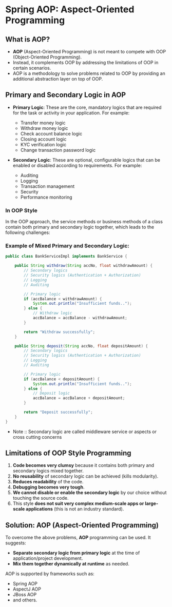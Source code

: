 # Spring AOP: Aspect-Oriented Programming

## What is AOP?

- **AOP** (Aspect-Oriented Programming) is not meant to compete with OOP (Object-Oriented Programming). 
- Instead, it complements OOP by addressing the limitations of OOP in certain scenarios.
- AOP is a methodology to solve problems related to OOP by providing an additional abstraction layer on top of OOP.

## Primary and Secondary Logic in AOP

- **Primary Logic**: These are the core, mandatory logics that are required for the task or activity in your application. For example:
  - Transfer money logic
  - Withdraw money logic
  - Check account balance logic
  - Closing account logic
  - KYC verification logic
  - Change transaction password logic

- **Secondary Logic**: These are optional, configurable logics that can be enabled or disabled according to requirements. For example:
  - Auditing
  - Logging
  - Transaction management
  - Security
  - Performance monitoring

### In OOP Style

In the OOP approach, the service methods or business methods of a class contain both primary and secondary logic together, which leads to the following challenges:

### Example of Mixed Primary and Secondary Logic:

```java
public class BankServiceImpl implements BankService {

    public String withdraw(String accNo, float withdrawAmount) {
        // Secondary logics
        // Security logics (Authentication + Authorization)
        // Logging
        // Auditing

        // Primary logic
        if (accBalance < withdrawAmount) {
            System.out.println("Insufficient funds..");
        } else {
            // Withdraw logic
            accBalance = accBalance - withdrawAmount;
        }

        return "Withdraw successfully";
    }

    public String deposit(String accNo, float depositAmount) {
        // Secondary logics
        // Security logics (Authentication + Authorization)
        // Logging
        // Auditing

        // Primary logic
        if (accBalance < depositAmount) {
            System.out.println("Insufficient funds..");
        } else {
            // Deposit logic
            accBalance = accBalance + depositAmount;
        }

        return "Deposit successfully";
    }
}
```
- Note :: Secondary logic are called middleware service or aspects or cross cutting concerns

## Limitations of OOP Style Programming

1. **Code becomes very clumsy** because it contains both primary and secondary logics mixed together.
2. **No reusability** of secondary logic can be achieved (kills modularity).
3. **Reduces readability** of the code.
4. **Debugging becomes very tough**.
5. **We cannot disable or enable the secondary logic** by our choice without touching the source code.
6. This style **does not suit very complex medium-scale apps or large-scale applications** (this is not an industry standard).

## Solution: AOP (Aspect-Oriented Programming)

To overcome the above problems, **AOP** programming can be used. It suggests:

- **Separate secondary logic from primary logic** at the time of application/project development.
- **Mix them together dynamically at runtime** as needed.

AOP is supported by frameworks such as:
- Spring AOP
- AspectJ AOP
- JBoss AOP
- and others.
